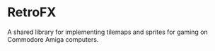 # RetroFX
A shared library for implementing tilemaps and sprites for gaming on Commodore Amiga computers.
